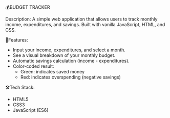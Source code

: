 💰BUDGET TRACKER

Description:
A simple web application that allows users to track monthly income, expenditures, and savings.
Built with vanilla JavaScript, HTML, and CSS.

🚀Features:
- Input your income, expenditures, and select a month.
- See a visual breakdown of your monthly budget.
- Automatic savings calculation (income - expenditures).
- Color-coded result:
  - Green: indicates saved money
  - Red: indicates overspending (negative savings)

🛠️Tech Stack:
- HTML5
- CSS3
- JavaScript (ES6)
